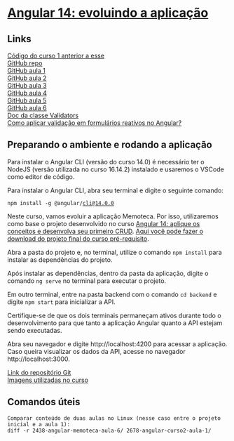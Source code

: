 # [Angular 14: evoluindo a aplicação](https://cursos.alura.com.br/course/angular-evoluindo-aplicacao)  

## Links

[Código do curso 1 anterior a esse](https://github.com/brunosantanati/angular-14-crud)  
[GitHub repo](https://github.com/alura-cursos/2678-angular-curso2)   
[GitHub aula 1](https://github.com/alura-cursos/2678-angular-curso2/tree/aula-1)   
[GitHub aula 2](https://github.com/alura-cursos/2678-angular-curso2/tree/aula-2)  
[GitHub aula 3](https://github.com/alura-cursos/2678-angular-curso2/tree/aula-3)  
[GitHub aula 4](https://github.com/alura-cursos/2678-angular-curso2/tree/aula-4)  
[GitHub aula 5](https://github.com/alura-cursos/2678-angular-curso2/tree/aula-5)  
[GitHub aula 6](https://github.com/alura-cursos/2678-angular-curso2/tree/aula-6)  
[Doc da classe Validators](https://angular.io/api/forms/Validators#description)  
[Como aplicar validação em formulários reativos no Angular?](https://www.alura.com.br/artigos/como-aplicar-validacao-formularios-reativos-angular)   

## Preparando o ambiente e rodando a aplicação

Para instalar o Angular CLI (versão do curso 14.0) é necessário ter o NodeJS (versão utilizada no curso 16.14.2) instalado e usaremos o VSCode como editor de código.  

Para instalar o Angular CLI, abra seu terminal e digite o seguinte comando:  

<code>npm install -g @angular/cli@14.0.0</code>  

Neste curso, vamos evoluir a aplicação Memoteca. Por isso, utilizaremos como base o projeto desenvolvido no curso [Angular 14: aplique os conceitos e desenvolva seu primeiro CRUD](https://cursos.alura.com.br/course/angular-explorando-framework). [Aqui você pode fazer o download do projeto final do curso pré-requisito](https://github.com/alura-cursos/2438-angular-memoteca/archive/refs/heads/aula-6.zip).     

Abra a pasta do projeto e, no terminal, utilize o comando `npm install` para instalar as dependências do projeto.  

Após instalar as dependências, dentro da pasta da aplicação, digite o comando `ng serve` no terminal para executar o projeto.  

Em outro terminal, entre na pasta backend com o comando `cd backend` e digite `npm start` para inicializar a API.  

Certifique-se de que os dois terminais permaneçam ativos durante todo o desenvolvimento para que tanto a aplicação Angular quanto a API estejam sendo executadas.  

Abra seu navegador e digite http://localhost:4200 para acessar a aplicação. Caso queira visualizar os dados da API, acesse no navegador http://localhost:3000.  

[Link do repositório Git](https://github.com/alura-cursos/2678-angular-curso2)  
[Imagens utilizadas no curso](https://caelum-online-public.s3.amazonaws.com/2678-angular-controle-fluxo-navegacao/01/imagens-do-curso.zip)  

## Comandos úteis
```
Comparar conteúdo de duas aulas no Linux (nesse caso entre o projeto inicial e a aula 1):
diff -r 2438-angular-memoteca-aula-6/ 2678-angular-curso2-aula-1/
```

